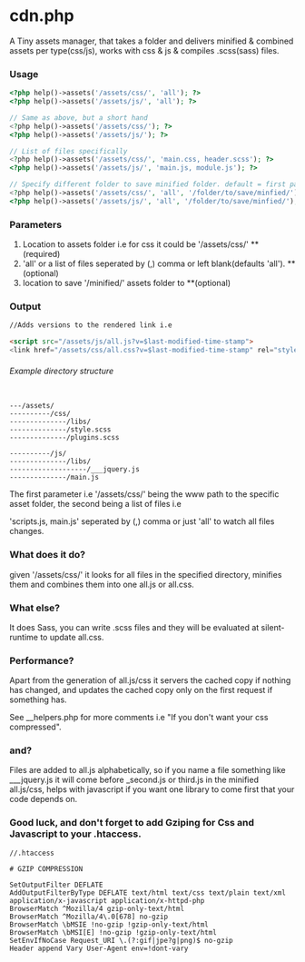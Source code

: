 # cdn.php

A Tiny assets manager, that takes a folder and delivers minified & combined assets per type(css/js), works with css &amp; js & compiles .scss(sass) files.


### Usage

```php
<?php help()->assets('/assets/css/', 'all'); ?>
<?php help()->assets('/assets/js/', 'all'); ?>

// Same as above, but a short hand
<?php help()->assets('/assets/css/'); ?>
<?php help()->assets('/assets/js/'); ?>

// List of files specifically
<?php help()->assets('/assets/css/', 'main.css, header.scss'); ?>
<?php help()->assets('/assets/js/', 'main.js, module.js'); ?>

// Specify different folder to save minified folder. default = first param + '/minified/'
<?php help()->assets('/assets/css/', 'all', '/folder/to/save/minfied/'); ?>
<?php help()->assets('/assets/js/', 'all', '/folder/to/save/minfied/'); ?>
```

### Parameters 

1. Location to assets folder i.e for css it could be '/assets/css/' **(required)
2. 'all' or a list of files seperated by (,) comma or left blank(defaults 'all'). **(optional)
3. location to save '/minified/' assets folder to **(optional)

### Output

```html
//Adds versions to the rendered link i.e

<script src="/assets/js/all.js?v=$last-modified-time-stamp">
<link href="/assets/css/all.css?v=$last-modified-time-stamp" rel="stylesheet">
```

###### Example directory structure

```

---/assets/
----------/css/
--------------/libs/
--------------/style.scss
--------------/plugins.scss

----------/js/
--------------/libs/
-------------------/___jquery.js
--------------/main.js
```

The first parameter i.e '/assets/css/' being the www path to the specific asset folder, the second being a list of files i.e

'scripts.js, main.js' seperated by (,) comma or just 'all' to watch all files changes.

### What does it do?

given '/assets/css/' it looks for all files in the specified directory, minifies them and combines them into one all.js or all.css.

### What else?

It does Sass, you can write .scss files and they will be evaluated at silent-runtime to update all.css.

### Performance?

Apart from the generation of all.js/css it servers the cached copy if nothing has changed, and updates the cached copy only on the first request if something has.

See __helpers.php for more comments i.e "If you don't want your css compressed".

### and?

Files are added to all.js alphabetically, so if you name a file something like ___jquery.js it will come before _second.js or third.js in the minified all.js/css, helps with javascript if you want one library to come first that your code depends on.


### Good luck, and don't forget to add Gziping for Css and Javascript to your .htaccess.

```
//.htaccess

# GZIP COMPRESSION

SetOutputFilter DEFLATE
AddOutputFilterByType DEFLATE text/html text/css text/plain text/xml application/x-javascript application/x-httpd-php
BrowserMatch ^Mozilla/4 gzip-only-text/html
BrowserMatch ^Mozilla/4\.0[678] no-gzip
BrowserMatch \bMSIE !no-gzip !gzip-only-text/html
BrowserMatch \bMSI[E] !no-gzip !gzip-only-text/html
SetEnvIfNoCase Request_URI \.(?:gif|jpe?g|png)$ no-gzip
Header append Vary User-Agent env=!dont-vary
```
